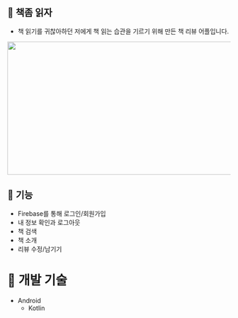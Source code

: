 ## 👋 책좀 읽자
- 책 읽기를 귀찮아하던 저에게 책 읽는 습관을 기르기 위해 만든 책 리뷰 어플입니다.


<p align="center">
<img src="https://user-images.githubusercontent.com/67806878/169783229-30300373-8819-434e-84fa-89a939d33d80.png" width="550px" height="300px"></img>
</p>

## 🔨 기능
- Firebase를 통해 로그인/회원가입
- 내 정보 확인과 로그아웃
- 책 검색
- 책 소개
- 리뷰 수정/남기기

# 🔨  개발 기술

- Android
    - Kotlin
